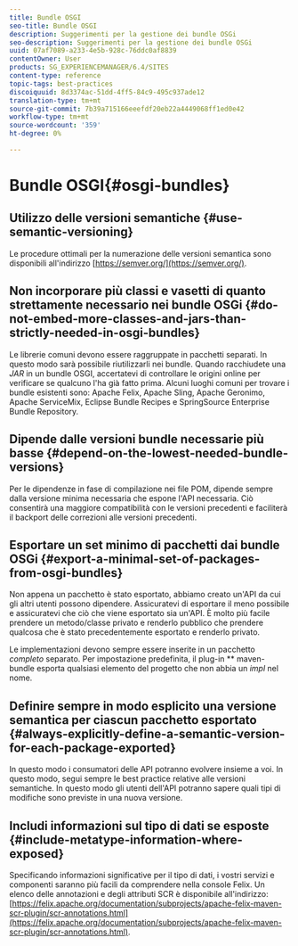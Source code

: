 ```yaml
---
title: Bundle OSGI
seo-title: Bundle OSGI
description: Suggerimenti per la gestione dei bundle OSGi
seo-description: Suggerimenti per la gestione dei bundle OSGi
uuid: 07af7089-a233-4e5b-928c-76ddc0af8839
contentOwner: User
products: SG_EXPERIENCEMANAGER/6.4/SITES
content-type: reference
topic-tags: best-practices
discoiquuid: 8d3374ac-51dd-4ff5-84c9-495c937ade12
translation-type: tm+mt
source-git-commit: 7b39a715166eeefdf20eb22a4449068ff1ed0e42
workflow-type: tm+mt
source-wordcount: '359'
ht-degree: 0%

---
```



# Bundle OSGI{#osgi-bundles}

## Utilizzo delle versioni semantiche {#use-semantic-versioning}

Le procedure ottimali per la numerazione delle versioni semantica sono disponibili all&#39;indirizzo [https://semver.org/](https://semver.org/).

## Non incorporare più classi e vasetti di quanto strettamente necessario nei bundle OSGi {#do-not-embed-more-classes-and-jars-than-strictly-needed-in-osgi-bundles}

Le librerie comuni devono essere raggruppate in pacchetti separati. In questo modo sarà possibile riutilizzarli nei bundle. Quando racchiudete una *JAR* in un bundle OSGI, accertatevi di controllare le origini online per verificare se qualcuno l&#39;ha già fatto prima. Alcuni luoghi comuni per trovare i bundle esistenti sono: Apache Felix, Apache Sling, Apache Geronimo, Apache ServiceMix, Eclipse Bundle Recipes e SpringSource Enterprise Bundle Repository.

## Dipende dalle versioni bundle necessarie più basse {#depend-on-the-lowest-needed-bundle-versions}

Per le dipendenze in fase di compilazione nei file POM, dipende sempre dalla versione minima necessaria che espone l&#39;API necessaria. Ciò consentirà una maggiore compatibilità con le versioni precedenti e faciliterà il backport delle correzioni alle versioni precedenti.

## Esportare un set minimo di pacchetti dai bundle OSGi {#export-a-minimal-set-of-packages-from-osgi-bundles}

Non appena un pacchetto è stato esportato, abbiamo creato un&#39;API da cui gli altri utenti possono dipendere. Assicuratevi di esportare il meno possibile e assicuratevi che ciò che viene esportato sia un&#39;API. È molto più facile prendere un metodo/classe privato e renderlo pubblico che prendere qualcosa che è stato precedentemente esportato e renderlo privato.

Le implementazioni devono sempre essere inserite in un pacchetto *completo* separato. Per impostazione predefinita, il plug-in ** maven-bundle esporta qualsiasi elemento del progetto che non abbia un *impl* nel nome.

## Definire sempre in modo esplicito una versione semantica per ciascun pacchetto esportato {#always-explicitly-define-a-semantic-version-for-each-package-exported}

In questo modo i consumatori delle API potranno evolvere insieme a voi. In questo modo, segui sempre le best practice relative alle versioni semantiche. In questo modo gli utenti dell&#39;API potranno sapere quali tipi di modifiche sono previste in una nuova versione.

## Includi informazioni sul tipo di dati se esposte {#include-metatype-information-where-exposed}

Specificando informazioni significative per il tipo di dati, i vostri servizi e componenti saranno più facili da comprendere nella console Felix. Un elenco delle annotazioni e degli attributi SCR è disponibile all&#39;indirizzo: [https://felix.apache.org/documentation/subprojects/apache-felix-maven-scr-plugin/scr-annotations.html](https://felix.apache.org/documentation/subprojects/apache-felix-maven-scr-plugin/scr-annotations.html).
